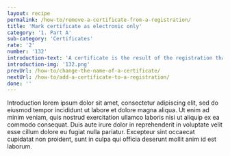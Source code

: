 ```yaml
---
layout: recipe
permalink: /how-to/remove-a-certificate-from-a-registration/
title: 'Mark certificate as electronic only'
category: '1. Part A'
sub-category: 'Certificates'
rate: '2'
number: '132'
introduction-text: 'A certificate is the result of the registration that the user applies to. Usually it is the document that the user picks at the moment of the withdrawal. It may happen that the certificate is only digital and thus, the user will not pick it at the Front Desk.'
introduction-img: '132.png'
prevUrl: /how-to/change-the-name-of-a-certificate/
nextUrl: /how-to/add-a-certificate-to-a-registration/
done: ''
---
```


Introduction lorem ipsum dolor sit amet, consectetur adipiscing elit, sed do eiusmod tempor incididunt ut labore et dolore magna aliqua. Ut enim ad minim veniam, quis nostrud exercitation ullamco laboris nisi ut aliquip ex ea commodo consequat. Duis aute irure dolor in reprehenderit in voluptate velit esse cillum dolore eu fugiat nulla pariatur. Excepteur sint occaecat cupidatat non proident, sunt in culpa qui officia deserunt mollit anim id est laborum.

